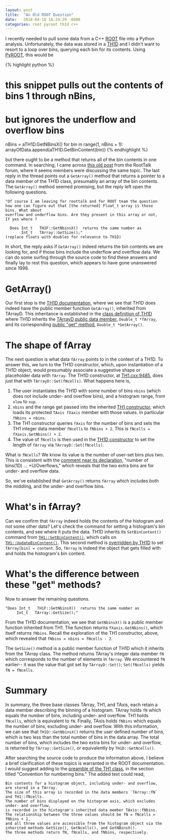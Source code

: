 ```yaml
---
layout: post
title:  "An Old ROOT Question"
date:   2018-04-18 16:24:29 -0800
categories: root pyroot th1d c++
---
```


I recently needed to pull some data from a C++ [ROOT][root-site] file into a Python analysis. Unfortunately, the data was stored in a [TH1D][root-th1d] and I didn't want to resort to a loop over bins, querying each bin for its contents. Using [PyROOT][pyroot-site], this would be

{% highlight python %}
# this snippet pulls out the contents of bins 1 through nBins,
# but ignores the underflow and overflow bins
nBins = aTH1D.GetNBinsX()
for bin in range(1, nBins + 1):
  arrayOfData.append(aTH1D.GetBinContent(bin))
{% endhighlight %}

but there ought to be a method that returns all of the bin contents in one command. In searching, I came across [this old post][root-post] from the RootTalk forum, where it seems members were discussing the same topic. The last reply in the thread points out a `GetArray()` method that returns a pointer to a data member of the TH1D class, presumably an array of the bin contents. The `GetArray()` method seemed promising, but the reply left open the following questions.

```
"Of course I am leaving for roottalk and for ROOT team the question
how one can figure out that [the returned] Float_t array is those bins. What about
overflow and underflow bins. Are they present in this array or not,
If yes where ?

  Does Int_t   TH1F::GetNbinsX()  returns the same number as
       Int_t   TArray::GetSize();"
(replace floats with doubles for relevance to TH1D)
```

In short, the reply asks if `GetArray()` indeed returns the bin contents we are looking for, and if those bins include the underflow and overflow data. We can do some surfing through the source code to find these answers and finally lay to rest this question, which appears to have gone unanswered since 1998.

# GetArray()

Our first stop is the [TH1D documentation][root-th1d], where we see that TH1D does indeed have the public member function `GetArray()`, inherited from TArrayD. This inheritance is established in the [class definition of TH1D][root-th1d-classdef] where TH1D inherits the [TArrayD public data member][root-tarrayd-farray], `Double_t *fArray`, and its corresponding [public "get" method][root-tarrayd-getarray], `Double_t *GetArray()`.

# The shape of fArray

The next question is what data `fArray` points to in the context of a TH1D. To answer this, we turn to the TH1D constructor, which, upon instantiation of a TH1D object, would presumably associate a suggestive shape or placeholder data with `fArray`. The TH1D constructor, at [TH1.cxx:9485][root-th1d-constructor], does just that with `TArrayD::Set(fNcells)`. What happens here is,

1. The user instantiates the TH1D with some number of bins `nbins` (which does not include under- and overflow bins), and a histogram range, from `xlow` to `xup`.
2. `nbins` and the range get passed into the inherited [TH1 constructor][root-th1-constructor], which loads its protected `TAxis fXaxis` member with those values. In particular `fNbins = nbins`.
3. The TH1 constructor queries `fAxis` for the number of bins and sets the TH1 integer data member `fNcells` to `fNbins + 2`. This is `fNcells = fXaxis.GetNbins() + 2`.
4. The value of `fNcells` is then used in the [TH1D constructor][root-th1d-constructor] to set the length of `fArray` via `TArrayD::Set(fNcells)`.

What is `fNcells`? We know its value is the number of user-set bins plus two. This is consistent with the [comment near its declaration][root-th1-fncells], "number of bins(1D) ... +U/Overflows," which reveals that the two extra bins are for under- and overflow data.

So, we've established that `GetArray()` returns `fArray` which includes both the middling, and the under- and overflow bins.

# What's in fArray?

Can we confirm that `fArray` indeed holds the contents of the histogram and not some other data? Let's check the command for setting a histogram's bin contents, and see where it puts the data. TH1D inherits its `SetBinContent()` command from [`TH1::SetBinContent()`][root-th1-setbincontent], which calls on [`TH1::UpdateBinContent()`][root-th1-updatebincontent]. This second method is [overridden by TH1D][root-th1d-updatebincontent] to set `fArray[bin] = content`. So, `fArray` is indeed the object that gets filled with and holds the histogram's bin content.

# What's the difference between these "get" methods?

Now to answer the remaining questions.

```
"Does Int_t   TH1F::GetNbinsX()  returns the same number as
     Int_t   TArray::GetSize();"
```

From the TH1D documentation, we see that `GetNbinsX()` is a public member function inherited from TH1. The function returns `fXaxis.GetNbins()`, which itself returns `fNbins`. Recall the exploration of the TH1 constructor, above, which revealed that `fNbins = nbins = fNcells - 2`.

The `GetSize()` method is a public member function of TH1D which it inherits from the TArray class. The method returns TArray's integer data member `fN` which corresponds to the number of elements in `fArray`. We encountered `fN` earlier-- it was the value that got set by `TArrayD::Set()`; `Set(fNcells)` yields `fN = fNcells`.

# Summary

In summary, the three base classes TArray, TH1, and TAxis, each retain a data member describing the binning of a histogram. TArray holds `fN` which equals the number of bins, including under- and overflow. TH1 holds `fNcells`, which is equivalent to `fN`. Finally, TAxis holds `fNbins` which equals the number of bins, excluding under- and overflow. With this information, we can see that `TH1D::GetNbinsX()` returns the user defined number of bins, which is two less than the total number of bins in the data array. The total number of bins, which includes the two extra bins for under- and overflow, is returned by `TArray::GetSize()`, or equivalently by `TH1D::GetNcells()`.

After searching the source code to produce the information above, I believe a brief clarification of these topics is warranted in the ROOT documentation. I would
suggest adding to the [preamble of the TH1 class][root-th1-preamble], in the section titled "Convention for numbering bins." The added text could read,

```
Bin contents for a histogram object, including under- and overflow, are stored in a TArray.
The size of this array is recorded in the data members `TArray::fN` and TH1::fNcells.
The number of bins displayed on the histogram axis, which excludes under- and overflow,
is recorded in the histogram's inherited data member TAxis::fNbins.
The relationship between the three values should be fN = fNcells = fNbins + 2,
and all three values are accessible from the histogram object via the inherited methods GetSize(), GetNcells(), and GetNBinsX().
The three methods return fN, fNcells, and fNbins, respectively.
```

[root-site]: https://root.cern.ch/
[pyroot-site]: https://root.cern.ch/pyroot
[root-post]: https://root.cern.ch/root/roottalk/roottalk98/2318.html
[root-th1d]: https://root.cern.ch/doc/master/classTH1D.html
[root-th1d-classdef]: https://root.cern.ch/doc/master/TH1_8h_source.html#l00610
[root-th1d-constructor]: https://root.cern.ch/doc/master/TH1_8cxx_source.html#l09485
[root-th1d-updatebincontent]: https://root.cern.ch/doc/master/TH1_8h_source.html#l00640
[root-tarrayd-farray]: https://root.cern.ch/doc/master/TArrayD_8h_source.html#l00030
[root-tarrayd-getarray]: https://root.cern.ch/doc/master/TArrayD_8h_source.html#l00044
[root-th1-constructor]: https://root.cern.ch/doc/master/TH1_8cxx_source.html#l00639
[root-th1-fncells]: https://root.cern.ch/doc/master/TH1_8h_source.html#l00086
[root-th1-setbincontent]: https://root.cern.ch/doc/master/TH1_8cxx_source.html#l08497
[root-th1-updatebincontent]: https://root.cern.ch/doc/master/TH1_8cxx_source.html#l08725
[root-th1-preamble]: https://root.cern.ch/doc/master/TH1_8cxx_source.html#l00181
